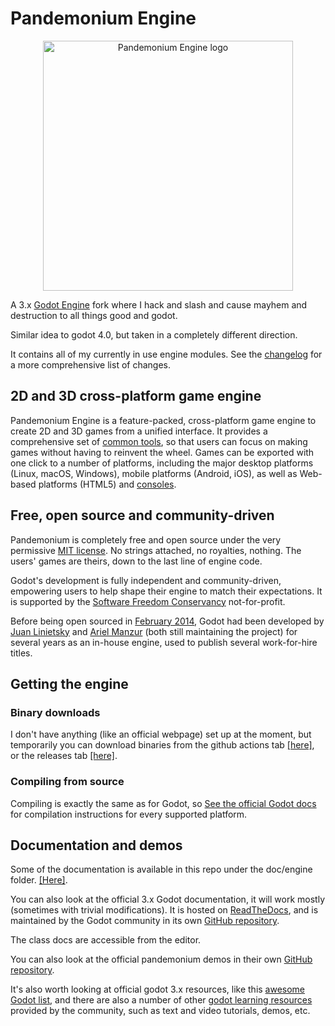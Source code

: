 # Pandemonium Engine

<p align="center">
  <a href="https://github.com/Relintai/pandemonium_engine">
    <img src="logo_outlined.svg" width="400" alt="Pandemonium Engine logo">
  </a>
</p>

A 3.x [Godot Engine](https://godotengine.org) fork where I hack and slash and cause mayhem and destruction to all things good and godot.

Similar idea to godot 4.0, but taken in a completely different direction.

It contains all of my currently in use engine modules. See the [changelog](https://github.com/Relintai/pandemonium_engine/blob/master/CHANGELOG.md) for a more comprehensive list of changes.

## 2D and 3D cross-platform game engine

Pandemonium Engine is a feature-packed, cross-platform game engine to create 2D and 3D games from a unified interface.
It provides a comprehensive set of [common tools](https://godotengine.org/features), so that users can focus on making games
without having to reinvent the wheel. Games can be exported with one click to a
number of platforms, including the major desktop platforms (Linux, macOS,
Windows), mobile platforms (Android, iOS), as well as Web-based platforms
(HTML5) and [consoles](https://docs.godotengine.org/en/latest/tutorials/platform/consoles.html).

## Free, open source and community-driven

Pandemonium is completely free and open source under the very permissive [MIT license](https://godotengine.org/license).
No strings attached, no royalties, nothing. The users' games are theirs, down
to the last line of engine code.

Godot's development is fully independent and
community-driven, empowering users to help shape their engine to match their
expectations. It is supported by the [Software Freedom Conservancy](https://sfconservancy.org/)
not-for-profit.

Before being open sourced in [February 2014](https://github.com/godotengine/godot/commit/0b806ee0fc9097fa7bda7ac0109191c9c5e0a1ac),
Godot had been developed by [Juan Linietsky](https://github.com/reduz) and
[Ariel Manzur](https://github.com/punto-) (both still maintaining the project) for several
years as an in-house engine, used to publish several work-for-hire titles.

## Getting the engine

### Binary downloads

I don't have anything (like an official webpage) set up at the moment, but temporarily you can download binaries from the github actions tab [[here]](https://github.com/Relintai/pandemonium_engine), or the releases tab [[here]](https://github.com/Relintai/pandemonium_engine/releases).

### Compiling from source

Compiling is exactly the same as for Godot, so [See the official Godot docs](https://docs.godotengine.org/en/latest/development/compiling/)
for compilation instructions for every supported platform.

## Documentation and demos

Some of the documentation is available in this repo under the doc/engine folder. [[Here]](https://github.com/Relintai/pandemonium_engine/tree/master/doc/engine).

You can also look at the official 3.x Godot documentation, it will work mostly (sometimes with trivial modifications). It is hosted on [ReadTheDocs](https://docs.godotengine.org), and is maintained by the Godot community in its own [GitHub repository](https://github.com/godotengine/godot-docs).

The class docs are accessible from the editor.

You can also look at the official pandemonium demos in their own [GitHub repository](https://github.com/Relintai/pandemonium_demo_projects).

It's also worth looking at official godot 3.x resources, like this [awesome Godot list](https://github.com/godotengine/awesome-godot), and there are also a number of other [godot learning resources](https://docs.godotengine.org/en/latest/community/tutorials.html)
provided by the community, such as text and video tutorials, demos, etc.
